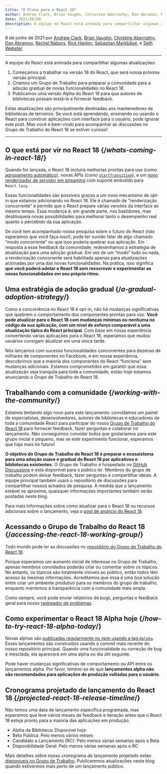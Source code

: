 ```yaml
---
title: "O Plano para o React 18"
author: Andrew Clark, Brian Vaughn, Christine Abernathy, Dan Abramov, Rachel Nabors, Rick Hanlon, Sebastian Markbage, e Seth Webster
date: 2021/06/08
description: A equipe do React está animada para compartilhar algumas atualizações. Começamos a trabalhar na versão 18 do React, que será nossa próxima versão principal. Criamos um Grupo de Trabalho para preparar a comunidade para a adoção gradual de novas funcionalidades no React 18. Publicamos uma versão Alpha do React 18 para que autores de bibliotecas possam testá-la e fornecer feedback...
---
```


8 de junho de 2021 por [Andrew Clark](https://twitter.com/acdlite), [Brian Vaughn](https://github.com/bvaughn), [Christine Abernathy](https://twitter.com/abernathyca), [Dan Abramov](https://twitter.com/dan_abramov), [Rachel Nabors](https://twitter.com/rachelnabors), [Rick Hanlon](https://twitter.com/rickhanlonii), [Sebastian Markbåge](https://twitter.com/sebmarkbage), e [Seth Webster](https://twitter.com/sethwebster)

---

<Intro>

A equipe do React está animada para compartilhar algumas atualizações:

1. Começamos a trabalhar na versão 18 do React, que será nossa próxima versão principal.
2. Criamos um Grupo de Trabalho para preparar a comunidade para a adoção gradual de novas funcionalidades no React 18.
3. Publicamos uma versão Alpha do React 18 para que autores de bibliotecas possam testá-la e fornecer feedback.

Estas atualizações são principalmente destinadas aos mantenedores de bibliotecas de terceiros. Se você está aprendendo, ensinando ou usando o React para construir aplicações com interface para o usuário, pode ignorar este post. Mas você é bem-vindo para acompanhar as discussões no Grupo de Trabalho do React 18 se estiver curioso!

---

</Intro>

## O que está por vir no React 18 {/*whats-coming-in-react-18*/}

Quando for lançada, o React 18 incluirá melhorias prontas para uso (como [agrupamento automático](https://github.com/reactwg/react-18/discussions/21)), novas APIs (como [`startTransition`](https://github.com/reactwg/react-18/discussions/41)), e um [novo renderizador de servidor em streaming](https://github.com/reactwg/react-18/discussions/37) com suporte embutido para `React.lazy`.

Essas funcionalidades são possíveis graças a um novo mecanismo de opt-in que estamos adicionando no React 18. Ele é chamado de “renderização concorrente” e permite que o React prepare várias versões da interface ao mesmo tempo. Essa mudança é, em grande parte, nos bastidores, mas desbloqueia novas possibilidades para melhorar tanto o desempenho real quanto o percebido da sua aplicação.

Se você tem acompanhado nossa pesquisa sobre o futuro do React (não esperamos que você faça isso!), pode ter ouvido falar de algo chamado “modo concorrente” ou que isso poderia quebrar sua aplicação. Em resposta a esse feedback da comunidade, redesenhamos a estratégia de atualização para uma adoção gradual. Em vez de um “modo” tudo ou nada, a renderização concorrente será habilitada apenas para atualizações acionadas por uma das novas funcionalidades. Na prática, isso significa **que você poderá adotar o React 18 sem reescrever e experimentar as novas funcionalidades em seu próprio ritmo.**

## Uma estratégia de adoção gradual {/*a-gradual-adoption-strategy*/}

Como a concorrência no React 18 é opt-in, não há mudanças significativas que quebrem o comportamento dos componentes prontas para uso. **Você pode atualizar para o React 18 com mudanças mínimas ou nenhuma no código da sua aplicação, com um nível de esforço comparável a uma atualização típica do React principal**. Com base em nossa experiência convertendo várias aplicações para o React 18, esperamos que muitos usuários consigam atualizar em uma única tarde.

Nós lançamos com sucesso funcionalidades concorrentes para dezenas de milhares de componentes no Facebook, e em nossa experiência, descobrimos que a maioria dos componentes do React “funciona” sem mudanças adicionais. Estamos comprometidos em garantir que essa atualização seja tranquila para toda a comunidade, então hoje estamos anunciando o Grupo de Trabalho do React 18.

## Trabalhando com a comunidade {/*working-with-the-community*/}

Estamos tentando algo novo para este lançamento: convidamos um painel de especialistas, desenvolvedores, autores de bibliotecas e educadores de toda a comunidade React para participar do nosso [Grupo de Trabalho do React 18](https://github.com/reactwg/react-18) para fornecer feedback, fazer perguntas e colaborar no lançamento. Não conseguimos convidar todos que gostaríamos para este grupo inicial e pequeno, mas se este experimento funcionar, esperamos que haja mais no futuro!

**O objetivo do Grupo de Trabalho do React 18 é preparar o ecossistema para uma adoção suave e gradual do React 18 por aplicativos e bibliotecas existentes.** O Grupo de Trabalho é hospedado no [GitHub Discussions](https://github.com/reactwg/react-18/discussions) e está disponível para o público ler. Membros do grupo de trabalho podem deixar feedback, fazer perguntas e compartilhar ideias. A equipe principal também usará o repositório de discussões para compartilhar nossos achados de pesquisa. À medida que o lançamento estável se aproxima, quaisquer informações importantes também serão postadas neste blog.

Para mais informações sobre como atualizar para o React 18 ou recursos adicionais sobre o lançamento, veja o [post de anúncio do React 18](https://github.com/reactwg/react-18/discussions/4).

## Acessando o Grupo de Trabalho do React 18 {/*accessing-the-react-18-working-group*/}

Todo mundo pode ler as discussões no [repositório do Grupo de Trabalho do React 18](https://github.com/reactwg/react-18).

Porque esperamos um aumento inicial de interesse no Grupo de Trabalho, apenas membros convidados poderão criar ou comentar sobre os tópicos. No entanto, os tópicos são totalmente visíveis ao público, então todos têm acesso às mesmas informações. Acreditamos que essa é uma boa solução entre criar um ambiente produtivo para os membros do grupo de trabalho, enquanto mantemos a transparência com a comunidade mais ampla.

Como sempre, você pode enviar relatórios de bugs, perguntas e feedback geral para nosso [rastreador de problemas](https://github.com/facebook/react/issues).

## Como experimentar o React 18 Alpha hoje {/*how-to-try-react-18-alpha-today*/}

Novas alphas são [publicadas regularmente no npm usando a tag `@alpha`](https://github.com/reactwg/react-18/discussions/9). Esses lançamentos são construídos usando o commit mais recente do nosso repositório principal. Quando uma funcionalidade ou correção de bug é mesclada, ela aparecerá em uma alpha no dia útil seguinte.

Pode haver mudanças significativas de comportamento ou API entre os lançamentos alpha. Por favor, lembre-se de que **lançamentos alpha não são recomendados para aplicações de produção voltadas para o usuário**.

## Cronograma projetado de lançamento do React 18 {/*projected-react-18-release-timeline*/}

Não temos uma data de lançamento específica programada, mas esperamos que leve vários meses de feedback e iteração antes que o React 18 esteja pronto para a maioria das aplicações em produção.

* Alpha da Biblioteca: Disponível hoje
* Beta Pública: Pelo menos vários meses
* Candidato a Lançamento (RC): Pelo menos várias semanas após a Beta
* Disponibilidade Geral: Pelo menos várias semanas após o RC

Mais detalhes sobre nosso cronograma de lançamento projetado estão [disponíveis no Grupo de Trabalho](https://github.com/reactwg/react-18/discussions/9). Publicaremos atualizações neste blog quando estivermos mais perto de um lançamento público.